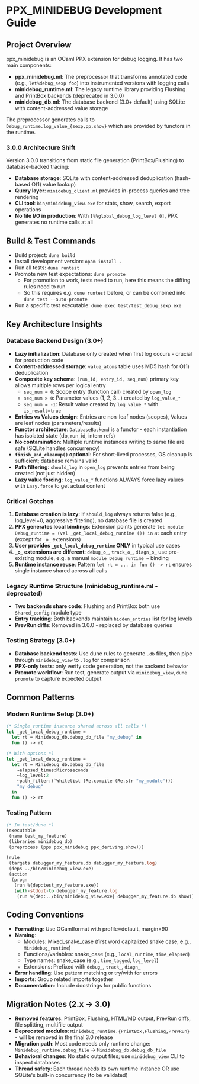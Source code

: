 # PPX_MINIDEBUG Development Guide

## Project Overview
ppx_minidebug is an OCaml PPX extension for debug logging. It has two main components:
- **ppx_minidebug.ml**: The preprocessor that transforms annotated code (e.g., `let%debug_sexp foo`) into instrumented versions with logging calls
- **minidebug_runtime.ml**: The legacy runtime library providing Flushing and PrintBox backends (deprecated in 3.0.0)
- **minidebug_db.ml**: The database backend (3.0+ default) using SQLite with content-addressed value storage

The preprocessor generates calls to `Debug_runtime.log_value_{sexp,pp,show}` which are provided by functors in the runtime.

### 3.0.0 Architecture Shift
Version 3.0.0 transitions from static file generation (PrintBox/Flushing) to database-backed tracing:
- **Database storage**: SQLite with content-addressed deduplication (hash-based O(1) value lookup)
- **Query layer**: `minidebug_client.ml` provides in-process queries and tree rendering
- **CLI tool**: `bin/minidebug_view.exe` for stats, show, search, export operations
- **No file I/O in production**: With `[%%global_debug_log_level 0]`, PPX generates no runtime calls at all

## Build & Test Commands
- Build project: `dune build`
- Install development version: `opam install .`
- Run all tests: `dune runtest`
- Promote new test expectations: `dune promote`
  - For promotion to work, tests need to run, here this means the diffing rules need to run
  - So this requires e.g. `dune runtest` before, or can be combined into `dune test --auto-promote`
- Run a specific test executable: `dune exec test/test_debug_sexp.exe`

## Key Architecture Insights

### Database Backend Design (3.0+)
- **Lazy initialization**: Database only created when first log occurs - crucial for production code
- **Content-addressed storage**: `value_atoms` table uses MD5 hash for O(1) deduplication
- **Composite key schema**: `(run_id, entry_id, seq_num)` primary key allows multiple rows per logical entry
  - `seq_num = 0`: Scope entry (function call) created by `open_log`
  - `seq_num > 0`: Parameter values (1, 2, 3...) created by `log_value_*`
  - `seq_num = -1`: Result value created by `log_value_*` with `is_result=true`
- **Entries vs Values design**: Entries are non-leaf nodes (scopes), Values are leaf nodes (parameters/results)
- **Functor architecture**: `DatabaseBackend` is a functor - each instantiation has isolated state (db, run_id, intern refs)
- **No contamination**: Multiple runtime instances writing to same file are safe (SQLite handles concurrency)
- **`finish_and_cleanup()` optional**: For short-lived processes, OS cleanup is sufficient; database remains valid
- **Path filtering**: `should_log` in `open_log` prevents entries from being created (not just hidden)
- **Lazy value forcing**: `log_value_*` functions ALWAYS force lazy values with `Lazy.force` to get actual content

### Critical Gotchas
1. **Database creation is lazy**: If `should_log` always returns false (e.g., log_level=0, aggressive filtering), no database file is created
2. **PPX generates local bindings**: Extension points generate `let module Debug_runtime = (val _get_local_debug_runtime ()) in` at each entry (except for `_o_` extensions)
3. **User provides `_get_local_debug_runtime` ONLY** in typical use cases
4. **`_o_` extensions are different**: `debug_o_`, `track_o_`, `diagn_o_` use pre-existing module, e.g. a manual `module Debug_runtime =` binding
5. **Runtime instance reuse**: Pattern `let rt = ... in fun () -> rt` ensures single instance shared across all calls

### Legacy Runtime Structure (minidebug_runtime.ml - deprecated)
- **Two backends share code**: Flushing and PrintBox both use `Shared_config` module type
- **Entry tracking**: Both backends maintain `hidden_entries` list for log levels
- **PrevRun diffs**: Removed in 3.0.0 - replaced by database queries

### Testing Strategy (3.0+)
- **Database backend tests**: Use dune rules to generate `.db` files, then pipe through `minidebug_view` to `.log` for comparison
- **PPX-only tests**: only verify code generation, not the backend behavior
- **Promote workflow**: Run test, generate output via `minidebug_view`, `dune promote` to capture expected output

## Common Patterns

### Modern Runtime Setup (3.0+)
```ocaml
(* Single runtime instance shared across all calls *)
let _get_local_debug_runtime =
  let rt = Minidebug_db.debug_db_file "my_debug" in
  fun () -> rt

(* With options *)
let _get_local_debug_runtime =
  let rt = Minidebug_db.debug_db_file
    ~elapsed_times:Microseconds
    ~log_level:2
    ~path_filter:(`Whitelist (Re.compile (Re.str "my_module")))
    "my_debug"
  in
  fun () -> rt
```

### Testing Pattern
```ocaml
(* In test/dune *)
(executable
 (name test_my_feature)
 (libraries minidebug_db)
 (preprocess (pps ppx_minidebug ppx_deriving.show)))

(rule
 (targets debugger_my_feature.db debugger_my_feature.log)
 (deps ../bin/minidebug_view.exe)
 (action
  (progn
   (run %{dep:test_my_feature.exe})
   (with-stdout-to debugger_my_feature.log
    (run %{dep:../bin/minidebug_view.exe} debugger_my_feature.db show)))))
```

## Coding Conventions
- **Formatting**: Use OCamlformat with profile=default, margin=90
- **Naming**:
  - Modules: Mixed_snake_case (first word capitalized snake case, e.g., `Minidebug_runtime`)
  - Functions/variables: snake_case (e.g., `local_runtime`, `time_elapsed`)
  - Type names: snake_case (e.g., `time_tagged`, `log_level`)
  - Extensions: Prefixed with `debug_`, `track_`, `diagn_`
- **Error handling**: Use pattern matching or try/with for errors
- **Imports**: Group related imports together
- **Documentation**: Include docstrings for public functions

## Migration Notes (2.x → 3.0)
- **Removed features**: PrintBox, Flushing, HTML/MD output, PrevRun diffs, file splitting, multifile output
- **Deprecated modules**: `Minidebug_runtime.{PrintBox,Flushing,PrevRun}` - will be removed in the final 3.0 release
- **Migration path**: Most code needs only runtime change: `Minidebug_runtime.debug_file` → `Minidebug_db.debug_db_file`
- **Behavioral changes**: No static output files; use `minidebug_view` CLI to inspect databases
- **Thread safety**: Each thread needs its own runtime instance OR use SQLite's built-in concurrency (to be validated)